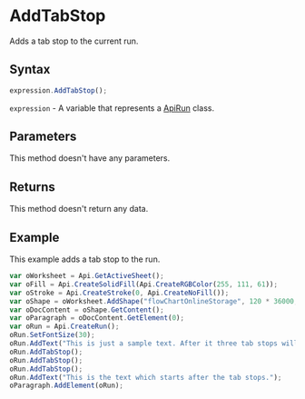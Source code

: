 # AddTabStop

Adds a tab stop to the current run.

## Syntax

```javascript
expression.AddTabStop();
```

`expression` - A variable that represents a [ApiRun](../ApiRun.md) class.

## Parameters

This method doesn't have any parameters.

## Returns

This method doesn't return any data.

## Example

This example adds a tab stop to the run.

```javascript
var oWorksheet = Api.GetActiveSheet();
var oFill = Api.CreateSolidFill(Api.CreateRGBColor(255, 111, 61));
var oStroke = Api.CreateStroke(0, Api.CreateNoFill());
var oShape = oWorksheet.AddShape("flowChartOnlineStorage", 120 * 36000, 70 * 36000, oFill, oStroke, 0, 2 * 36000, 0, 3 * 36000);
var oDocContent = oShape.GetContent();
var oParagraph = oDocContent.GetElement(0);
var oRun = Api.CreateRun();
oRun.SetFontSize(30);
oRun.AddText("This is just a sample text. After it three tab stops will be added.");
oRun.AddTabStop();
oRun.AddTabStop();
oRun.AddTabStop();
oRun.AddText("This is the text which starts after the tab stops.");
oParagraph.AddElement(oRun);
```
